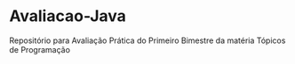 # Avaliacao-Java
Repositório para Avaliação Prática do Primeiro Bimestre da matéria Tópicos de Programação

